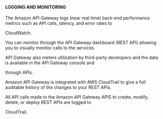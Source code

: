 #### LOGGING AND MONITORING


The Amazon API Gateway logs (near real time) back-end performance metrics such as API calls, latency, and error rates to

CloudWatch.


You can monitor through the API Gateway dashboard (REST API) allowing you to visually monitor calls to the services.


API Gateway also meters utilization by third-party developers and the data is available in the API Gateway console and

through APIs.


Amazon API Gateway is integrated with AWS CloudTrail to give a full auditable history of the changes to your REST APIs.


All API calls made to the Amazon API Gateway APIS to create, modify, delete, or deploy REST APIs are logged to

CloudTrail.

